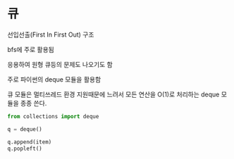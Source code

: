# 큐

선입선출(First In First Out) 구조



bfs에 주로 활용됨 



응용하여 원형 큐등의 문제도 나오기도 함

주로 파이썬의 deque 모듈을 활용함

큐 모듈은 멀티쓰레드 환경 지원때문에 느려서 모든 연산을 O(1)로 처리하는 deque 모듈을 종종 쓴다.



```python
from collections import deque

q = deque()

q.append(item)
q.popleft()
```

